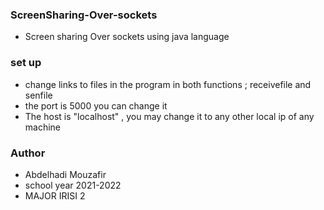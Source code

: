 ### ScreenSharing-Over-sockets
  * Screen sharing Over sockets using java language 
 
### set up 
  * change links to files in the program in both functions ; receivefile and senfile 
  * the port is 5000 you can change it 
  * The host is "localhost" , you may change it to any other local ip of any machine 
  
### Author 
  * Abdelhadi Mouzafir 
  * school year 2021-2022
  * MAJOR IRISI 2 

